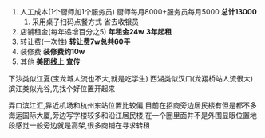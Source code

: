 1. 人工成本(1个厨师加1个服务员) 厨师每月8000+服务员每月5000  **总计13000**
	1. 采用桌子扫码点餐方式 省去收银员
2. 店铺租金(每年递增百分之5)     **年租金24w** **3年起租**
3. 转让费(一次性)    **转让费7w总共60平**
4. 装修费   **装修费约10w**
5. 其他   **美团线上**  **宣传**

下沙类似江夏(宝龙城人流也不大,就是吃学生)
西湖类似汉口(龙翔桥站人流很大)
滨江类似光谷,先找个好位置开起来

弄口滨江汇,靠近机场和杭州东站位置比较偏,目前在招商旁边居民楼有但是都不多
海运国际大厦,旁边写字楼较多和沿江居民楼,在一个圈里面并不是外围显眼位置地段感觉一般旁边就是高架,很多商铺在寻求转租





